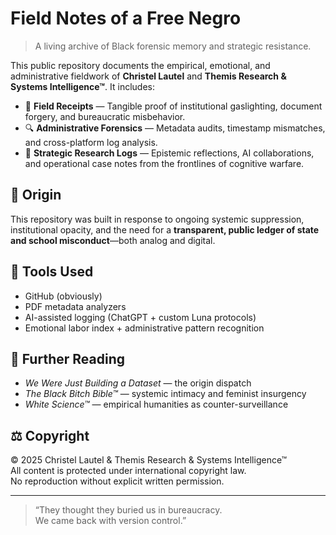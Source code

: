 # Field Notes of a Free Negro

> A living archive of Black forensic memory and strategic resistance.

This public repository documents the empirical, emotional, and administrative fieldwork of **Christel Lautel** and **Themis Research & Systems Intelligence™**. It includes:

- 📜 **Field Receipts** — Tangible proof of institutional gaslighting, document forgery, and bureaucratic misbehavior.
- 🔍 **Administrative Forensics** — Metadata audits, timestamp mismatches, and cross-platform log analysis.
- 🧠 **Strategic Research Logs** — Epistemic reflections, AI collaborations, and operational case notes from the frontlines of cognitive warfare.

## 🧾 Origin

This repository was built in response to ongoing systemic suppression, institutional opacity, and the need for a **transparent, public ledger of state and school misconduct**—both analog and digital.

## 🧰 Tools Used

- GitHub (obviously)
- PDF metadata analyzers
- AI-assisted logging (ChatGPT + custom Luna protocols)
- Emotional labor index + administrative pattern recognition

## 📖 Further Reading

- _We Were Just Building a Dataset_ — the origin dispatch
- _The Black Bitch Bible™_ — systemic intimacy and feminist insurgency
- _White Science™_ — empirical humanities as counter-surveillance

## ⚖️ Copyright

© 2025 Christel Lautel & Themis Research & Systems Intelligence™  
All content is protected under international copyright law.  
No reproduction without explicit written permission.

---

> “They thought they buried us in bureaucracy.  
We came back with version control.”
